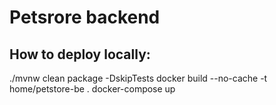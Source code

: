 # Petsrore backend
## How to deploy locally:
./mvnw clean package -DskipTests
docker build --no-cache -t home/petstore-be .
docker-compose up
